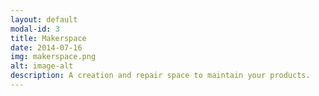 ```yaml
---
layout: default
modal-id: 3
title: Makerspace
date: 2014-07-16
img: makerspace.png
alt: image-alt
description: A creation and repair space to maintain your products.
---
```

